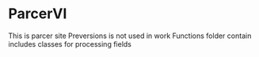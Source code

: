# ParcerVI
This is parcer site
Preversions is not used in work
Functions folder  contain includes classes for processing fields
